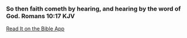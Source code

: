 <h3>So then faith cometh by hearing, and hearing by the word of God.
Romans 10:17 KJV</h3>
<a href = "https://bible.com/bible/1/rom.10.17.KJV">Read It on the Bible App</a href>
